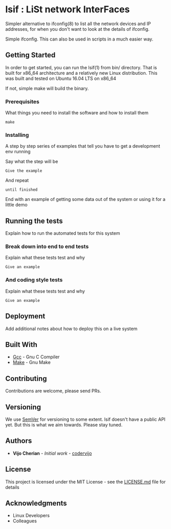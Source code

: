 # lsif : LiSt network InterFaces

Simpler alternative to ifconfig(8) to list all the network devices and
IP addresses, for when you don't want to look at the details of ifconfig.

Simple ifconfig. This can also be used in scripts in a much easier way.

## Getting Started

In order to get started, you can run the lsif(1) from bin/ directory.
That is built for x86_64 architecture and a relatively new Linux distribution.
This was built and tested on Ubuntu 16.04 LTS on x86_64

If not, simple make will build the binary.
 
### Prerequisites

What things you need to install the software and how to install them

```
make
```

### Installing

A step by step series of examples that tell you have to get a development env running

Say what the step will be

```
Give the example
```

And repeat

```
until finished
```

End with an example of getting some data out of the system or using it for a little demo

## Running the tests

Explain how to run the automated tests for this system

### Break down into end to end tests

Explain what these tests test and why

```
Give an example
```

### And coding style tests

Explain what these tests test and why

```
Give an example
```

## Deployment

Add additional notes about how to deploy this on a live system

## Built With

* [Gcc](http://gcc.gnu.org/) - Gnu C Compiler
* [Make](https://www.gnu.org/software/make) - Gnu Make

## Contributing

Contributions are welcome, please send PRs.

## Versioning

We use [SemVer](http://semver.org/) for versioning to some extent.
lsif doesn't have a public API yet. But this is what we aim  towards.
Please stay tuned.

## Authors

* **Vijo Cherian** - *Initial work* - [codervijo](https://github.com/codervijo)

## License

This project is licensed under the MIT License - see the [LICENSE.md](LICENSE.md) file for details

## Acknowledgments

* Linux Developers
* Colleagues

